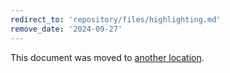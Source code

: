 ```yaml
---
redirect_to: 'repository/files/highlighting.md'
remove_date: '2024-09-27'
---
```


This document was moved to [another location](repository/files/highlighting.md).

<!-- This redirect file can be deleted after <2024-09-27>. -->
<!-- Redirects that point to other docs in the same project expire in three months. -->
<!-- Redirects that point to docs in a different project or site (for example, link is not relative and starts with `https:`) expire in one year. -->
<!-- Before deletion, see: https://docs.gitlab.com/ee/development/documentation/redirects.html -->

